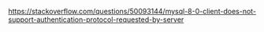 https://stackoverflow.com/questions/50093144/mysql-8-0-client-does-not-support-authentication-protocol-requested-by-server